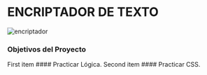 # ENCRIPTADOR DE TEXTO

![encriptador](https://github.com/DaianaTrinidad/encriptador.github.io/assets/139799911/f75f9c1d-655f-4c59-aa5b-23c142699577)

### Objetivos del Proyecto
First item #### Practicar Lógica.
Second item #### Practicar CSS.
